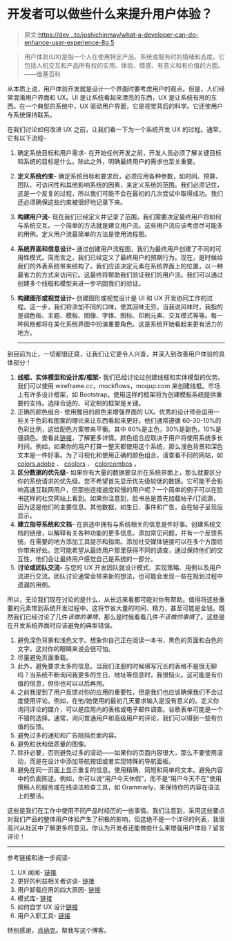 # 开发者可以做些什么来提升用户体验？

> 原文:[https://dev . to/joshichinmay/what-a-developer-can-do-enhance-user-experience-8g 5](https://dev.to/joshichinmay/what-a-developer-can-do-to-enhance-user-experience-8g5)

> 用户体验(UX)是指一个人在使用特定产品、系统或服务时的情绪和态度。它包括人机交互和产品所有权的实用、体验、情感、有意义和有价值的方面。——维基百科

从本质上说，用户体验开发就是设计一个界面时要考虑用户的观点。但是，人们经常混淆用户界面和 UX。UI 是让系统看起来漂亮的东西，UX 是让系统有用的东西。在一个典型的系统中，UX 驱动用户界面，它是视觉背后的科学。它还使用户与系统保持联系。

在我们讨论如何改进 UX 之前，让我们看一下为一个系统开发 UX 的过程。通常，它有以下流程-

1.  确定系统目标和用户需求- 在开始任何开发之前，开发人员必须了解关键目标和系统的目标是什么。除此之外，明确最终用户的需求也至关重要。
2.  **定义系统约束-** 确定系统目标和要求后，必须应用各种参数，如时间、预算、团队、可访问性和其他影响系统的因素，来定义系统的范围。我们必须记住，这是一个反复的过程，所以我们可能不会在最初的几次尝试中取得成功。我们还必须确保这些约束被很好地记录下来。
3.  **构建用户流-** 现在我们已经定义并记录了范围，我们需要决定最终用户将如何与系统交互。一个简单的方法就是建立用户流。这些用户流应该考虑尽可能多的用例。定义用户流最简单的方法是使用流程图。
4.  **系统界面和信息设计-** 通过创建用户流程图，我们为最终用户创建了不同的可用性模式。简而言之，我们已经定义了最终用户的预期行为。现在，是时候给我们的外表系统带来结构了。我们应该决定元素在系统界面上的位置，以一种最省力的方式来访问它。这最终将帮助我们验证我们的用户流。我们可以通过创建多个线框和模型来进一步巩固我们的验证。
5.  **构建图形或视觉设计-** 创建图形或视觉设计是 UI 和 UX 开发协同工作的过程。这一步，我们将添加不同的口味，使其回味无穷。当我说风味时，我指的是调色板、主题、模板、图像、字体、图标、印刷元素、交互模式等等。每一种风格都将在美化系统界面中扮演重要角色。这是系统开始看起来更有活力的地方。

    * * *

到目前为止，一切都很迂腐，让我们让它更令人兴奋，并深入到改善用户体验的具体部分！

1.  **线框、实体模型和设计库/框架-** 我们已经讨论过创建线框和实体模型的优势。我们可以使用 wireframe.cc，mockflows，moqup.com 来创建线框。市场上有许多设计框架，如 Bootstrap。使用这样的框架将为创建模板系统提供重要的支持。选择合适的、可定制的框架是关键。
2.  正确的颜色组合- 使用醒目的颜色来增强界面的 UX。优秀的设计师会运用一些关于色彩和图案的理论来让东西看起来更好。他们通常遵循 60-30-10%的色彩比例，这给配色方案带来平衡。其中 60%是主色，30%是副色，10%是强调色。查看此[链接](https://blog.prototypr.io/how-to-use-colors-in-ui-design-16406ec06753)，了解更多详情。颜色组合应取决于用户将使用系统多长时间。例如，如果你的用户打算一整天都使用这个系统，那么浅色背景和深色文本是一件好事。为了可视化和使用正确的颜色组合，请查看不同的网站，如 [colors.adobe](https://color.adobe.com/) 、 [coolors](https://coolors.co/) 、 [colorcombos](https://www.colorcombos.com/) 。
3.  **区分数据的优先级-** 如果你有大量的数据要显示在系统界面上，那么就要区分你的系统请求的优先级。您不希望首先显示优先级较低的数据。它可能不会影响高速互联网用户，但那些连接速度较慢的用户呢？一个简单的例子可以在脸书这样的社交网站上看到。如果你注意到，脸书总是首先加载帖子/订阅源，因为这是他们的主要信息。其他数据，如生日、事件和广告，会在帖子呈现后显示。
4.  **建立指导系统和文档-** 在旅途中拥有与系统相关的信息是件好事。创建系统文档的链接，以解释有关各种功能的更多信息。添加常见问题，并有一个反馈系统。在需要的地方添加工具提示和指南。添加社交媒体链接可以在多个方面给你带来好处。您可能希望从最终用户那里获得不同的调查，通过保持他们的交互性，他们会让最终用户感觉自己是系统的一部分。
5.  **讨论或团队交流-** 与您的 UX 开发团队就设计模式、实现策略、用例以及用户流进行交流。团队讨论通常会带来新的想法，也可能会发现一些在规划过程中遗漏的用例。

所以，无论我们现在讨论的是什么，从长远来看都可能对你有帮助。值得将这些重要的元素带到系统开发过程中。这将节省大量的时间、精力，甚至可能是金钱。既然我们已经讨论了几件*该做的事情*，那么是时候看看几件*不该做的事情*了。这些是在开发系统界面时应该避免的典型错误。

1.  避免深色背景和浅色文字。想象你自己正在阅读一本书，黑色的页面和白色的文字。这对你的眼睛来说会很可怕。
2.  尽量避免页面重载。
3.  此外，避免要求太多的信息。当我们注册的时候填写冗长的表格不是很无聊吗？当系统不断询问我更多的生日、地址等信息时，我很恼火。这可能是有价值的信息，但你也可以以后再用。
4.  之前我提到了用户反馈对你的应用的重要性，但是我们也应该确保我们不会过度使用评论。例如，在他/她使用的最初几天要求输入是没有意义的。定义你询问评论的媒介，可以是应用内的表格或电子邮件调查。谷歌表单可能是一个不错的选择。通常，询问普通用户和高级用户的评论，我们可以得到一些有价值的反馈。
5.  避免过多的通知和广告阻挡页面内容。
6.  避免粒状和低质量的图像。
7.  除非必要，否则避免过多的滚动——如果你的页面内容很大，那么不要使用滚动，而是在设计中添加导航按钮或者实现特殊的导航面板。
8.  避免在同一页面上显示重复的信息。使用精确、简短和简单的文本。避免内容中的负面陈述。例如，你可以说“用户今天休假”，而不是“用户今天不在”使用撰稿人的服务或在线语法检查工具，如 Grammarly，来保持你的内容在语法上的整洁。

这些是我们在工作中使用不同产品时经历的一些事情。我们注意到，采用这些要点对我们产品的整体用户体验产生了积极的影响，但这绝不是一个详尽的列表，我很高兴从社区中了解更多的意见。你认为开发者还能做些什么来增强用户体验？留言评论！

* * *

参考链接和进一步阅读-

1.  UX 闻闻- [链接](https://uxdesign.cc/ux-smells-fa971feef820)
2.  更好的利益相关者访谈- [链接](https://medium.com/happy-cog/better-stakeholder-interviews-98b3418a5a9e)
3.  用户卸载应用的四大原因- [链接](https://medium.com/@anthonyblatner/4-reasons-users-uninstall-apps-ceeb78f7f2a1)
4.  模式库- [链接](https://blog.prototypr.io/pattern-libraries-5d627c5c65b4)
5.  如何自学 UX 设计[链接](https://blog.prototypr.io/how-to-teach-yourself-ux-design-31f16e41b189)
6.  用户入职工具- [链接](https://blog.kissmetrics.com/onboarding-tools/)

特别感谢，[肖纳克](https://dev.to/shaunakpp)。帮我写这个博客。